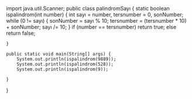 import java.util.Scanner;
public class palindromSayı {
    static boolean ispalindrom(int number) {
        int sayı = number, tersnumber = 0, sonNumber;
        while (0 != sayı) {
            sonNumber = sayı % 10;
            tersnumber = (tersnumber * 10) + sonNumber;
            sayı /= 10;
        }
        if (number == tersnumber)
            return true;
        else
            return false;

    }

    public static void main(String[] args) {
        System.out.println(ispalindrom(9889));
        System.out.println(ispalindrom(528));
        System.out.println(ispalindrom(9));

    }
}
